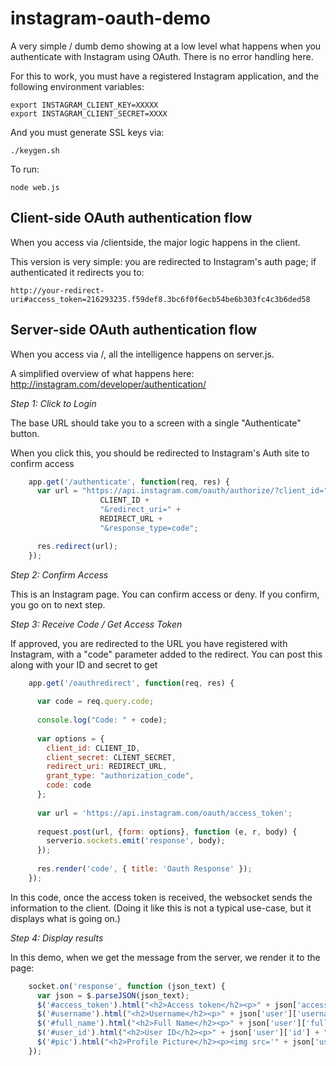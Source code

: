 instagram-oauth-demo
=============

A very simple / dumb demo showing at a low level what happens when you authenticate with Instagram using OAuth. There is no error handling here.

For this to work, you must have a registered Instagram application, and the following environment variables:

    export INSTAGRAM_CLIENT_KEY=XXXXX
    export INSTAGRAM_CLIENT_SECRET=XXXX

And you must generate SSL keys via:

    ./keygen.sh

To run:

    node web.js


## Client-side OAuth authentication flow

When you access via /clientside, the major logic happens in the client.

This version is very simple: you are redirected to Instagram's auth page; if authenticated it redirects you to:

    http://your-redirect-uri#access_token=216293235.f59def8.3bc6f0f6ecb54be6b303fc4c3b6ded58



## Server-side OAuth authentication flow

When you access via /, all the intelligence happens on server.js.


A simplified overview of what happens here: http://instagram.com/developer/authentication/

*Step 1: Click to Login*

The base URL should take you to a screen with a single "Authenticate" button.

When you click this, you should be redirected to Instagram's Auth site to confirm access

```javascript
    app.get('/authenticate', function(req, res) {
      var url = "https://api.instagram.com/oauth/authorize/?client_id=" + 
                    CLIENT_ID +
                    "&redirect_uri=" + 
                    REDIRECT_URL + 
                    "&response_type=code";

      res.redirect(url);
    });
```

*Step 2: Confirm Access*

This is an Instagram page. You can confirm access or deny. If you confirm, you go on to next step.

*Step 3: Receive Code / Get Access Token*

If approved, you are redirected to the URL you have registered with Instagram, with a "code" parameter added to the redirect. You can post this along with your ID and secret to get 

```javascript
    app.get('/oauthredirect', function(req, res) {
        
      var code = req.query.code;
      
      console.log("Code: " + code);
      
      var options = {
        client_id: CLIENT_ID,
        client_secret: CLIENT_SECRET,
        redirect_uri: REDIRECT_URL,
        grant_type: "authorization_code",
        code: code
      };
      
      var url = 'https://api.instagram.com/oauth/access_token';
      
      request.post(url, {form: options}, function (e, r, body) {
        serverio.sockets.emit('response', body);
      });
      
      res.render('code', { title: 'Oauth Response' });
    });
```

In this code, once the access token is received, the websocket sends the information to the client. (Doing it like this is not a typical use-case, but it displays what is going on.)

*Step 4: Display results*

In this demo, when we get the message from the server, we render it to the page:

```javascript
    socket.on('response', function (json_text) {
      var json = $.parseJSON(json_text);
      $('#access_token').html("<h2>Access token</h2><p>" + json['access_token'] + "</p>");
      $('#username').html("<h2>Username</h2><p>" + json['user']['username'] + "</p>");
      $('#full_name').html("<h2>Full Name</h2><p>" + json['user']['full_name'] + "</p>");
      $('#user_id').html("<h2>User ID</h2><p>" + json['user']['id'] + "</p>");
      $('#pic').html("<h2>Profile Picture</h2><p><img src='" + json['user']['profile_picture'] + "'></p>");
    });
```


